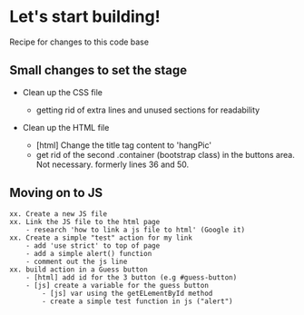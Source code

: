 # Let's start building!

Recipe for changes to this code base

## Small changes to set the stage

- Clean up the CSS file
	- getting rid of extra lines and unused sections for readability

- Clean up the HTML file
	- [html] Change the title tag content to 'hangPic'
	-	get rid of the second .container (bootstrap class) in the buttons area.  Not necessary. formerly lines 36 and 50.


## Moving on to JS

	xx. Create a new JS file
	xx. Link the JS file to the html page
		- research 'how to link a js file to html' (Google it)
	xx. Create a simple "test" action for my link
		- add 'use strict' to top of page
		- add a simple alert() function
		- comment out the js line
	xx. build action in a Guess button
		- [html] add id for the 3 button (e.g #guess-button)
		- [js] create a variable for the guess button
			- [js] var using the getELementById method
			- create a simple test function in js ("alert")


